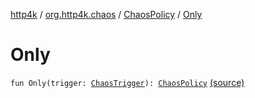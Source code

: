 [http4k](../../index.md) / [org.http4k.chaos](../index.md) / [ChaosPolicy](index.md) / [Only](./-only.md)

# Only

`fun Only(trigger: `[`ChaosTrigger`](../-chaos-trigger.md)`): `[`ChaosPolicy`](index.md) [(source)](https://github.com/http4k/http4k/blob/master/http4k-testing-chaos/src/main/kotlin/org/http4k/chaos/ChaosPolicy.kt#L21)